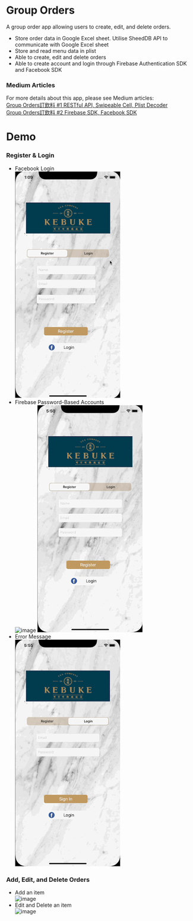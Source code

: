 # Group Orders
A group order app allowing users to create, edit, and delete orders.

<ul>
<li>Store order data in Google Excel sheet. Utilise SheedDB API to communicate with Google Excel sheet</li>
<li>Store and read menu data in plist</li>
<li>Able to create, edit and delete orders</li>
<li>Able to create account and login through Firebase Authentication SDK and Facebook SDK</li>
</ul>
<h3 class="code-line" data-line-start=0 data-line-end=1 ><a id="Medium_Articles_0"></a>Medium Articles</h3> <p class="has-line-data" data-line-start="1" data-line-end="4">For more details about this app, please see Medium articles:<br> <a href="https://medium.com/%E5%BD%BC%E5%BE%97%E6%BD%98%E7%9A%84-swift-ios-app-%E9%96%8B%E7%99%BC%E6%95%99%E5%AE%A4/swift-%E7%B7%B4%E7%BF%92-group-orders-1-restful-api-plist-decoder-swipeable-cell-4a19ac31f21c">Group Orders訂飲料 #1 RESTful API, Swipeable Cell, Plist Decoder</a><br> <a href="https://medium.com/%E5%BD%BC%E5%BE%97%E6%BD%98%E7%9A%84-swift-ios-app-%E9%96%8B%E7%99%BC%E6%95%99%E5%AE%A4/swift-%E7%B7%B4%E7%BF%92-group-orders%E8%A8%82%E9%A3%B2%E6%96%99-2-firebase-sdk-facebook-sdk-dd5ef07f5e1a">Group Orders訂飲料 #2 Firebase SDK, Facebook SDK</a></p> 


<h1 class="code-line" data-line-start=0 data-line-end=1 ><a id="Demo_0"></a>Demo</h1>
<h3 class="code-line" data-line-start=1 data-line-end=2 ><a id="Register__Login_1"></a>Register &amp; Login</h3>
<ul>
<li class="has-line-data" data-line-start="2" data-line-end="4">Facebook Login<br>
<img src="DemoImages/GroupOrderDemo2-1.gif" alt="image"></li>
<li class="has-line-data" data-line-start="4" data-line-end="6">Firebase Password-Based Accounts<br>
<img src="DemoImages/GroupOrderDemo2-2.gif" alt="image"> <img src="DemoImages/GroupOrderDemo2-3.gif" alt="image"></li>
<li class="has-line-data" data-line-start="6" data-line-end="9">Error Message<br>
<img src="DemoImages/GroupOrderDemo2-4.gif" alt="image"></li>
</ul>
<h3 class="code-line" data-line-start=9 data-line-end=10 ><a id="Add_Edit_and_Delete_Orders_9"></a>Add, Edit, and Delete Orders</h3>
<ul>
<li class="has-line-data" data-line-start="10" data-line-end="12">Add an item<br>
<img src="DemoImages/GroupOrderDemo1-2.gif" alt="image"></li>
<li class="has-line-data" data-line-start="12" data-line-end="14">Edit and Delete an item<br>
<img src="DemoImages/GroupOrderDemo1-4.gif" alt="image"></li>
</ul>

